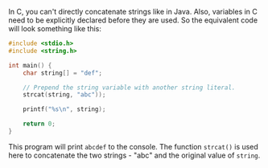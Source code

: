 In C, you can't directly concatenate strings like in Java. Also, variables in C need to be explicitly declared before they are used. So the equivalent code will look something like this:

```c
#include <stdio.h>
#include <string.h>

int main() {
    char string[] = "def";

    // Prepend the string variable with another string literal.
    strcat(string, "abc"));

    printf("%s\n", string);

    return 0;
}
```
This program will print `abcdef` to the console. The function `strcat()` is used here to concatenate the two strings - "abc" and the original value of `string`.
